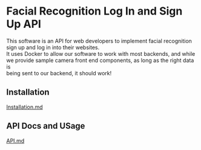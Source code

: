 # Facial Recognition Log In and Sign Up API  
This software is an API for web developers to implement facial recognition  
sign up and log in into their websites.  
It uses Docker to allow our software to work with most backends, and while  
we provide sample camera front end components, as long as the right data is  
being sent to our backend, it should work!  
## Installation
[Installation.md](Installation.md)
## API Docs and USage
[API.md](Installation.md)

